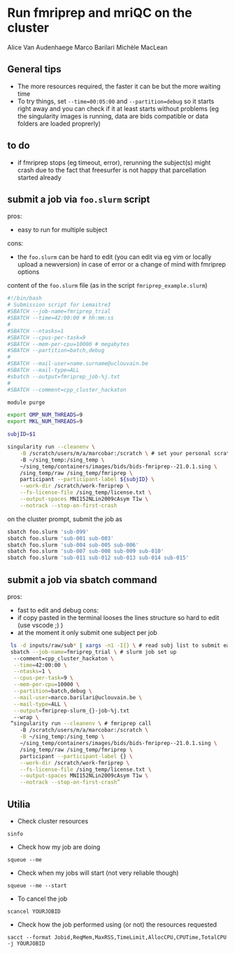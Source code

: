 # Run fmriprep and mriQC on the cluster

Alice Van Audenhaege
Marco Barilari
Michèle MacLean

## General tips

- The more resources required, the faster it can be but the more waiting time
- To try things, set `--time=00:05:00` and `--partition=debug` so it starts right away and you can check if it at least starts without problems (eg the singularity images is running, data are bids compatible or data folders are loaded proprerly)

## to do

- if fmriprep stops (eg timeout, error), rerunning the subject(s) might crash due to the fact that freesurfer is not happy that parcellation started already

## submit a job via `foo.slurm` script

pros: 
- easy to run for multiple subject
  
cons:
- the `foo.slurm` can be hard to edit (you can edit via eg vim or locally upload a newversion) in case of error or a change of mind with fmriprep options

content of the `foo.slurm` file (as in the script `fmriprep_example.slurm`)

```bash
#!/bin/bash
# Submission script for Lemaitre3
#SBATCH --job-name=fmriprep_trial
#SBATCH --time=42:00:00 # hh:mm:ss
#
#SBATCH --ntasks=1
#SBATCH --cpus-per-task=9
#SBATCH --mem-per-cpu=10000 # megabytes
#SBATCH --partition=batch,debug
#
#SBATCH --mail-user=name.surname@uclouvain.be
#SBATCH --mail-type=ALL
#sbatch --output=fmriprep_job-%j.txt
#
#SBATCH --comment=cpp_cluster_hackaton

module purge

export OMP_NUM_THREADS=9
export MKL_NUM_THREADS=9

subjID=$1

singularity run --cleanenv \
    -B /scratch/users/m/a/marcobar:/scratch \ # set your personal scratch space
    -B ~/sing_temp:/sing_temp \ 
    ~/sing_temp/containers/images/bids/bids-fmriprep--21.0.1.sing \
    /sing_temp/raw /sing_temp/fmriprep \
    participant --participant-label ${subjID} \
    --work-dir /scratch/work-fmriprep \
    --fs-license-file /sing_temp/license.txt \
    --output-spaces MNI152NLin2009cAsym T1w \
    --notrack --stop-on-first-crash
```

on the cluster prompt, submit the job as

```bash
sbatch foo.slurm 'sub-099' 
sbatch foo.slurm 'sub-001 sub-003' 
sbatch foo.slurm 'sub-004 sub-005 sub-006'
sbatch foo.slurm 'sub-007 sub-008 sub-009 sub-010' 
sbatch foo.slurm 'sub-011 sub-012 sub-013 sub-014 sub-015' 
```

## submit a job via sbatch command

pros:
- fast to edit and debug
cons:
- if copy pasted in the terminal looses the lines structure so hard to edit (use vscode ;) )
- at the moment it only submit one subject per job

```bash
 ls -d inputs/raw/sub* | xargs -n1 -I{} \ # read subj list to submit each to a job
 sbatch --job-name=fmriprep_trial \ # slurm job set up
  --comment=cpp_cluster_hackaton \
  --time=42:00:00 \
  --ntasks=1 \
  --cpus-per-task=9 \
  --mem-per-cpu=10000 \
  --partition=batch,debug \
  --mail-user=marco.barilari@uclouvain.be \
  --mail-type=ALL \
  --output=fmriprep-slurm_{}-job-%j.txt
  --wrap \
 “singularity run --cleanenv \ # fmriprep call
    -B /scratch/users/m/a/marcobar:/scratch \
    -B ~/sing_temp:/sing_temp \
    ~/sing_temp/containers/images/bids/bids-fmriprep--21.0.1.sing \
    /sing_temp/raw /sing_temp/fmriprep \
    participant --participant-label {} \
    --work-dir /scratch/work-fmriprep \
    --fs-license-file /sing_temp/license.txt \
    --output-spaces MNI152NLin2009cAsym T1w \
    --notrack --stop-on-first-crash”
```

## Utilia

- Check cluster resources

`sinfo`

- Check how my job are doing

`squeue --me`

- Check when my jobs will start (not very reliable though)

`squeue --me --start`

- To cancel the job

`scancel YOURJOBID`

- Check how the job performed using (or not) the resources requested

`sacct --format Jobid,ReqMem,MaxRSS,TimeLimit,AllocCPU,CPUTime,TotalCPU -j YOURJOBID`
